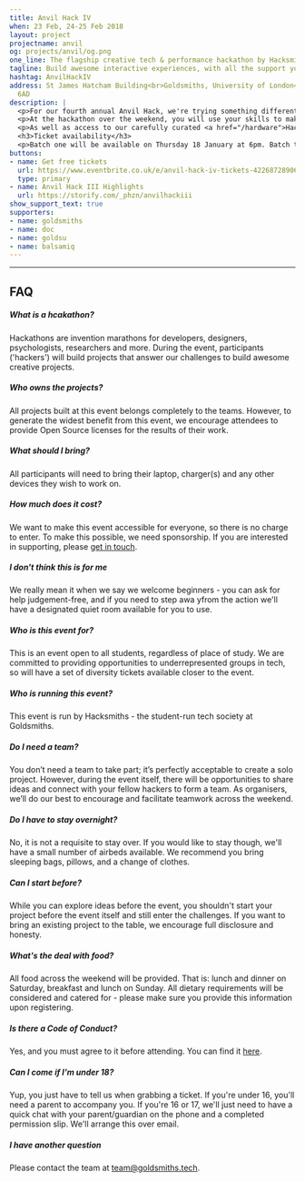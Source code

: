 ```yaml
---
title: Anvil Hack IV
when: 23 Feb, 24-25 Feb 2018
layout: project
projectname: anvil
og: projects/anvil/og.png
one_line: The flagship creative tech & performance hackathon by Hacksmiths.
tagline: Build awesome interactive experiences, with all the support you need.
hashtag: AnvilHackIV
address: St James Hatcham Building<br>Goldsmiths, University of London<br>London,<br>SE14
  6AD
description: |
  <p>For our fourth annual Anvil Hack, we're trying something different. Join us on Friday February 23 for a free day of beginner workshops - we want to give everyone the opportunity to learn crucial technical and creative skills ahead of the weekend.</p>
  <p>At the hackathon over the weekend, you will use your skills to make something wonderful, arty, musical - anything you build will be awesome. We'll provide you with food, drink, electricity and internet, so that you can get on with the real work - making cool and engaging projects!</p>
  <p>As well as access to our carefully curated <a href="/hardware">Hacksmiths Hardware Lab</a>, expect support from mentors and even more useful workshops for the duration of the event.</p>
  <h3>Ticket availability</h3>
  <p>Batch one will be available on Thursday 18 January at 6pm. Batch two will be available on Saturday 27 January at 1pm. Batch three will be available on Tuesday 6 February at 8pm.</p>
buttons:
- name: Get free tickets
  url: https://www.eventbrite.co.uk/e/anvil-hack-iv-tickets-42268728906
  type: primary
- name: Anvil Hack III Highlights
  url: https://storify.com/_phzn/anvilhackiii
show_support_text: true
supporters:
- name: goldsmiths
- name: doc
- name: goldsu
- name: balsamiq
---
```


<hr>
<section class="project-faq">
  <div class="container">
    <h2>FAQ</h2>
    <div class="row">
      <div class="col-md-4">
        <div class="text-block">
          <h5>What is a hcakathon?</h5>
          <p>Hackathons are invention marathons for developers, designers, psychologists, researchers and more. During the event, participants ('hackers') will build projects that answer our challenges to build awesome creative projects.</p>
        </div>
        <div class="text-block">
          <h5>Who owns the projects?</h5>
          <p>All projects built at this event belongs completely to the teams. However, to generate the widest benefit from this event, we encourage attendees to provide Open Source licenses for the results of their work.</p>
        </div>
        <div class="text-block">
          <h5>What should I bring?</h5>
          <p>All participants will need to bring their laptop, charger(s) and any other devices they wish to work on.</p>
        </div>
        <div class="text-block">
          <h5>How much does it cost?</h5>
          <p>We want to make this event accessible for everyone, so there is no charge to enter. To make this possible, we need sponsorship. If you are interested in supporting, please <a href="/contact">get in touch</a>.</p>
        </div>
        <div class="text-block">
          <h5>I don't think this is for me</h5>
          <p>We really mean it when we say we welcome beginners - you can ask for help judgement-free, and if you need to step awa yfrom the action we'll have a designated quiet room available for you to use.</p>
        </div>
      </div>
      <div class="col-md-4">
        <div class="text-block">
          <h5>Who is this event for?</h5>
          <p>This is an event open to all students, regardless of place of study. We are committed to providing opportunities to underrepresented groups in tech, so will have a set of diversity tickets available closer to the event.</p>
        </div>
        <div class="text-block">
          <h5>Who is running this event?</h5>
          <p>This event is run by Hacksmiths - the student-run tech society at Goldsmiths.</p>
        </div>
        <div class="text-block">
          <h5>Do I need a team?</h5>
          <p>You don’t need a team to take part; it’s perfectly acceptable to create a solo project. However, during the event itself, there will be opportunities to share ideas and connect with your fellow hackers to form a team. As organisers, we’ll do our best to encourage and facilitate teamwork across the weekend.</p>
        </div>
        <div class="text-block">
          <h5>Do I have to stay overnight?</h5>
          <p>No, it is not a requisite to stay over. If you would like to stay though, we'll have a small number of airbeds available. We recommend you bring sleeping bags, pillows, and a change of clothes.</p>
        </div>
      </div>
      <div class="col-md-4">
        <div class="text-block">
          <h5>Can I start before?</h5>
          <p>While you can explore ideas before the event, you shouldn't start your project before the event itself and still enter the challenges. If you want to bring an existing project to the table, we encourage full disclosure and honesty.</p>
        </div>
        <div class="text-block">
          <h5>What's the deal with food?</h5>
          <p>All food across the weekend will be provided. That is: lunch and dinner on Saturday, breakfast and lunch on Sunday. All dietary requirements will be considered and catered for - please make sure you provide this information upon registering.</p>
        </div>
        <div class="text-block">
          <h5>Is there a Code of Conduct?</h5>
          <p>Yes, and you must agree to it before attending. You can find it <a href="https://github.com/hacksmiths/code-of-conduct">here</a>.</p>
        </div>
        <div class="text-block">
          <h5>Can I come if I'm under 18?</h5>
          <p>Yup, you just have to tell us when grabbing a ticket. If you're under 16, you'll need a parent to accompany you. If you're 16 or 17, we'll just need to have a quick chat with your parent/guardian on the phone and a completed permission slip. We'll arrange this over email.</p>
        </div>
        <div class="text-block">
          <h5>I have another question</h5>
          <p>Please contact the team at <a href="mailto:team@goldsmiths.tech">team@goldsmiths.tech</a>.</p>
        </div>
      </div>
    </div>
  </div>
</section>